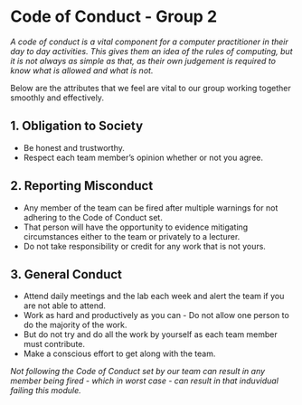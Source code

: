 # Code of Conduct - Group 2 

*A code of conduct is a vital component for a computer practitioner in their day to day activities. This gives them an idea of the rules of computing, but it is not always as simple as that, as their own judgement is required to know what is allowed and what is not.* 

Below are the attributes that we feel are vital to our group working together smoothly and effectively.  

## 1.	Obligation to Society

-	Be honest and trustworthy.
-	Respect each team member’s opinion whether or not you agree.

## 2. Reporting Misconduct

- Any member of the team can be fired after multiple warnings for not adhering to the Code of Conduct set.
- That person will have the opportunity to evidence mitigating circumstances either to the team or privately to a lecturer.
- Do not take responsibility or credit for any work that is not yours.

## 3. General Conduct

- Attend daily meetings and the lab each week and alert the team if you are not able to attend.
- Work as hard and productively as you can - Do not allow one person to do the majority of the work.
- But do not try and do all the work by yourself as each team member must contribute.
- Make a conscious effort to get along with the team.

*Not following the Code of Conduct set by our team can result in any member being fired - which in worst case - can result in that induvidual failing this module.*
